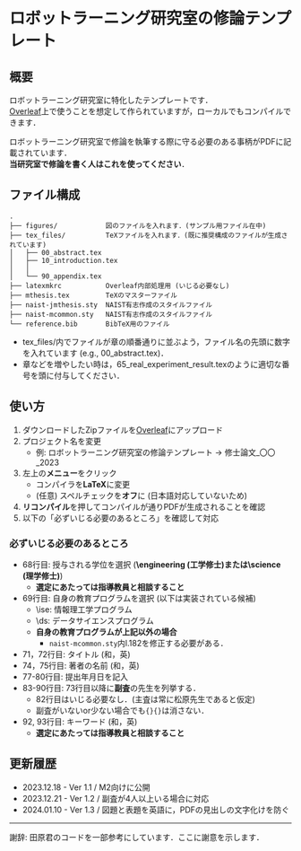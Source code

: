 # ロボットラーニング研究室の修論テンプレート
## 概要
ロボットラーニング研究室に特化したテンプレートです．\
[Overleaf](https://ja.overleaf.com/)上で使うことを想定して作られていますが，ローカルでもコンパイルできます．

ロボットラーニング研究室で修論を執筆する際に守る必要のある事柄がPDFに記載されています．\
**当研究室で修論を書く人はこれを使ってください**．

## ファイル構成
```
.
├── figures/            図のファイルを入れます．(サンプル用ファイル在中)
├── tex_files/          TeXファイルを入れます．(既に推奨構成のファイルが生成されています)
│   ├── 00_abstract.tex         
│   ├── 10_introduction.tex     
│   │   
│   └── 90_appendix.tex         
├── latexmkrc           Overleaf内部処理用 (いじる必要なし)        
├── mthesis.tex         TeXのマスターファイル 
├── naist-jmthesis.sty  NAIST有志作成のスタイルファイル
├── naist-mcommon.sty   NAIST有志作成のスタイルファイル
└── reference.bib       BibTeX用のファイル
```
- tex_files/内でファイルが章の順番通りに並ぶよう，ファイル名の先頭に数字を入れています (e.g., 00_abstract.tex)．
- 章などを増やしたい時は，65_real_experiment_result.texのように適切な番号を頭に付与してください．

## 使い方
1. ダウンロードしたZipファイルを[Overleaf](https://ja.overleaf.com/)にアップロード
2. プロジェクト名を変更 
   - 例: ロボットラーニング研究室の修論テンプレート -> 修士論文_〇〇_2023
3. 左上の**メニュー**をクリック
   - コンパイラを**LaTeX**に変更
   - (任意) スペルチェックを**オフ**に (日本語対応していないため)
4. **リコンパイル**を押してコンパイルが通りPDFが生成されることを確認
5. 以下の「必ずいじる必要のあるところ」を確認して対応

### 必ずいじる必要のあるところ
- 68行目: 授与される学位を選択 (**\engineering (工学修士)**または**\science (理学修士)**)
  - **選定にあたっては指導教員と相談すること**
- 69行目: 自身の教育プログラムを選択 (以下は実装されている候補)
  - \ise: 情報理工学プログラム
  - \ds: データサイエンスプログラム
  - **自身の教育プログラムが上記以外の場合**
    - `naist-mcommon.sty`内l.182を修正する必要がある．
- 71，72行目: タイトル (和，英)
- 74，75行目: 著者の名前 (和，英)
- 77-80行目: 提出年月日を記入
- 83-90行目: 73行目以降に**副査**の先生を列挙する．
  - 82行目はいじる必要なし．(主査は常に松原先生であると仮定)
  - 副査がいないor少ない場合でも`{}{}`は消さない．
- 92, 93行目: キーワード (和，英)
  - **選定にあたっては指導教員と相談すること**

## 更新履歴
- 2023.12.18 - Ver 1.1 / M2向けに公開
- 2023.12.21 - Ver 1.2 / 副査が4人以上いる場合に対応
- 2024.01.10 - Ver 1.3 / 図題と表題を英語に，PDFの見出しの文字化けを防ぐ

___
謝辞: 田原君のコードを一部参考にしています．ここに謝意を示します．

